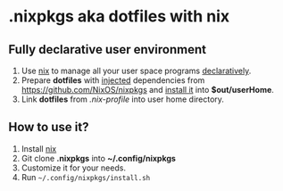 # .nixpkgs aka dotfiles with nix

## Fully declarative user environment

1. Use [nix](https://nixos.org/nix/) to manage all your user space programs [declaratively](https://github.com/kamilchm/.nixpkgs/blob/5c360c3a05872f5ea15d771d289c812a3dd159b5/config.nix#L35).
2. Prepare **dotfiles** with [injected](https://github.com/kamilchm/.nixpkgs/blob/5c360c3a05872f5ea15d771d289c812a3dd159b5/gtk-config/default.nix#L14)
dependencies from https://github.com/NixOS/nixpkgs and [install it](https://github.com/kamilchm/.nixpkgs/blob/b5a0ccc07998485196ed30471e4e81781041dd74/termite-config/default.nix#L12)
into **$out/userHome**.
3. Link **dotfiles** from *.nix-profile* into user home directory.

## How to use it?

1. Install [nix](https://nixos.org/nix/)
2. Git clone **.nixpkgs** into **~/.config/nixpkgs**
3. Customize it for your needs.
4. Run `~/.config/nixpkgs/install.sh`

